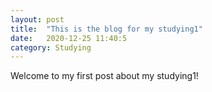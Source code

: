 ```yaml
---
layout: post
title:  "This is the blog for my studying1"
date:   2020-12-25 11:40:5
category: Studying
---
```

Welcome to my first post about my studying1!
